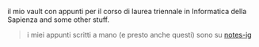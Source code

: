 il mio vault con appunti per il corso di laurea triennale in Informatica della Sapienza and some other stuff.
> i miei appunti scritti a mano (e presto anche questi) sono su [notes-ig](https://github.com/AglaiaNorza/notes-ig)
